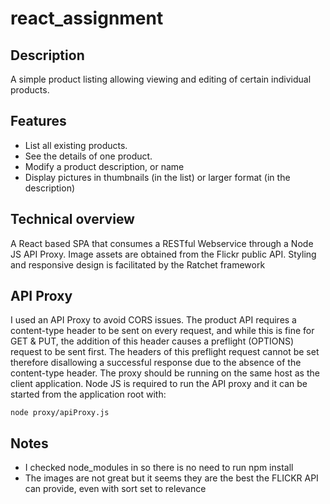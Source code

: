 # react_assignment

## Description

A simple product listing allowing viewing and editing of certain individual products.

## Features

- List all existing products.
- See the details of one product.
- Modify a product description, or name
- Display pictures in thumbnails (in the list) or larger format (in the description)

## Technical overview

A React based SPA that consumes a RESTful Webservice through a Node JS API Proxy.
Image assets are obtained from the Flickr public API.
Styling and responsive design is facilitated by the Ratchet framework

## API Proxy

I used an API Proxy to avoid CORS issues. The product API requires a content-type header
to be sent on every request, and while this is fine for GET & PUT, the addition of this
header causes a preflight (OPTIONS) request to be sent first. The headers of this preflight
request cannot be set therefore disallowing a successful response due to the absence of the
content-type header. The proxy should be running on the same host as the client application.
Node JS is required to run the API proxy and it can be started from the application root with:

`node proxy/apiProxy.js`

## Notes

- I checked node_modules in so there is no need to run npm install
- The images are not great but it seems they are the best the FLICKR API can provide, even with
sort set to relevance
